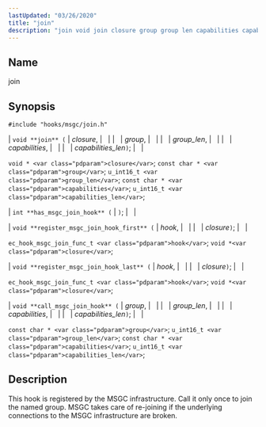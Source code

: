 ```yaml
---
lastUpdated: "03/26/2020"
title: "join"
description: "join void join closure group group len capabilities capabilities len void closure const char group u int 16 t group len const char capabilities u int 16 t capabilities len int has msgc join hook void register msgc join hook first hook closure ec hook msgc join func t hook..."
---
```


<a name="hooks.msgc.join"></a> 
## Name

join

## Synopsis

`#include "hooks/msgc/join.h"`

| `void **join** (` | <var class="pdparam">closure</var>, |   |
|   | <var class="pdparam">group</var>, |   |
|   | <var class="pdparam">group_len</var>, |   |
|   | <var class="pdparam">capabilities</var>, |   |
|   | <var class="pdparam">capabilities_len</var>`)`; |   |

`void * <var class="pdparam">closure</var>`;
`const char * <var class="pdparam">group</var>`;
`u_int16_t <var class="pdparam">group_len</var>`;
`const char * <var class="pdparam">capabilities</var>`;
`u_int16_t <var class="pdparam">capabilities_len</var>`;

| `int **has_msgc_join_hook** (` | `)`; |   |

| `void **register_msgc_join_hook_first** (` | <var class="pdparam">hook</var>, |   |
|   | <var class="pdparam">closure</var>`)`; |   |

`ec_hook_msgc_join_func_t <var class="pdparam">hook</var>`;
`void *<var class="pdparam">closure</var>`;

| `void **register_msgc_join_hook_last** (` | <var class="pdparam">hook</var>, |   |
|   | <var class="pdparam">closure</var>`)`; |   |

`ec_hook_msgc_join_func_t <var class="pdparam">hook</var>`;
`void *<var class="pdparam">closure</var>`;

| `void **call_msgc_join_hook** (` | <var class="pdparam">group</var>, |   |
|   | <var class="pdparam">group_len</var>, |   |
|   | <var class="pdparam">capabilities</var>, |   |
|   | <var class="pdparam">capabilities_len</var>`)`; |   |

`const char * <var class="pdparam">group</var>`;
`u_int16_t <var class="pdparam">group_len</var>`;
`const char * <var class="pdparam">capabilities</var>`;
`u_int16_t <var class="pdparam">capabilities_len</var>`;<a name="idp29908736"></a> 
## Description

This hook is registered by the MSGC infrastructure. Call it only once to join the named group. MSGC takes care of re-joining if the underlying connections to the MSGC infrastructure are broken.